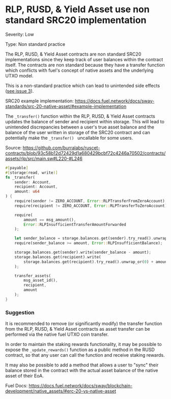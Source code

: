 # RLP, RUSD, & Yield Asset use non standard SRC20 implementation

Severity: Low

Type: Non standard practice 

The RLP, RUSD, & Yield Asset contracts are non standard SRC20 implementations since they keep track of user balances within the contract itself. The contracts are non standard because they have a transfer function which conflicts with fuel's concept of native assets and the underlying UTXO model.

This is a non-standard practice which can lead to unintended side effects ([see issue 3](https://github.com/burralabs/ruscet-contracts/issues/3)).

SRC20 example implementation: https://docs.fuel.network/docs/sway-standards/src-20-native-asset/#example-implementation

The `_transfer()` function within the RLP, RUSD, & Yield Asset contracts updates the balance of sender and recipient within storage. This will lead to unintended discrepancies between a user's true asset balance and the balance of the user written in storage of the SRC20 contract and can potentially make the `_transfer() ` uncallable for some users.

Source: https://github.com/burralabs/ruscet-contracts/blob/93c58b12d72429d1a680429bcbf72c4246a70502/contracts/assets/rlp/src/main.sw#L220-#L246
```rust
#[payable]
#[storage(read, write)]
fn _transfer(
    sender: Account,
    recipient: Account,
    amount: u64
) {
    require(sender != ZERO_ACCOUNT, Error::RLPTransferFromZeroAccount);
    require(recipient != ZERO_ACCOUNT, Error::RLPTransferToZeroAccount);

    require(
        amount == msg_amount(),
        Error::RLPInsufficientTransferAmountForwarded
    );

    let sender_balance = storage.balances.get(sender).try_read().unwrap_or(0);
    require(sender_balance >= amount, Error::RLPInsufficientBalance);

    storage.balances.get(sender).write(sender_balance - amount);
    storage.balances.get(recipient).write(
        storage.balances.get(recipient).try_read().unwrap_or(0) + amount
    );

    transfer_assets(
        msg_asset_id(),
        recipient,
        amount
    );
}
```

### Suggestion
It is recommended to remove (or significantly modify) the transfer function from the RLP, RUSD, & Yield Asset contracts as asset transfer can be performed via the native fuel UTXO coin transfer. 

In order to maintain the staking rewards functionality, it may be possible to expose the `_update_rewards()` function as a public method in the RUSD contract, so that any user can call the function and receive staking rewards. 

It may also be possible to add a method that allows a user to "sync" their balance stored in the contract with the actual asset balance of the native asset of their EoA.

Fuel Docs:
https://docs.fuel.network/docs/sway/blockchain-development/native_assets/#erc-20-vs-native-asset
